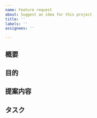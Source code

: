 ```yaml
---
name: Feature request
about: Suggest an idea for this project
title: ''
labels: ''
assignees: ''

---
```


## 概要

## 目的

## 提案内容

## タスク
